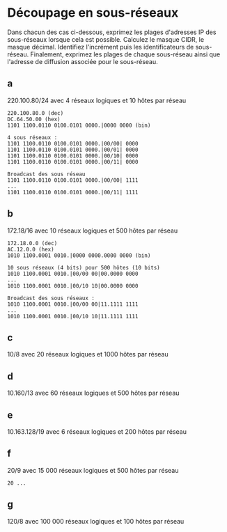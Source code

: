 # Découpage en sous-réseaux 
Dans chacun des cas ci-dessous, exprimez les plages d'adresses IP des sous-réseaux lorsque cela est possible. 
Calculez le masque CIDR, le masque décimal. Identifiez l'incrément puis les identificateurs de sous-réseau. Finalement, exprimez les plages de chaque sous-réseau ainsi que l'adresse de diffusion associée pour le sous-réseau. 
## a
220.100.80/24 avec 4 réseaux logiques et 10 hôtes par réseau 
````
220.100.80.0 (dec)
DC.64.50.00 (hex)
1101 1100.0110 0100.0101 0000.|0000 0000 (bin)

4 sous réseaux : 
1101 1100.0110 0100.0101 0000.|00/00| 0000
1101 1100.0110 0100.0101 0000.|00/01| 0000
1101 1100.0110 0100.0101 0000.|00/10| 0000
1101 1100.0110 0100.0101 0000.|00/11| 0000

Broadcast des sous réseau
1101 1100.0110 0100.0101 0000.|00/00| 1111
...
1101 1100.0110 0100.0101 0000.|00/11| 1111
````
## b 
172.18/16 avec 10 réseaux logiques et 500 hôtes par réseau
```
172.18.0.0 (dec)
AC.12.0.0 (hex)
1010 1100.0001 0010.|0000 0000.0000 0000 (bin)

10 sous réseaux (4 bits) pour 500 hôtes (10 bits)
1010 1100.0001 0010.|00/00 00|00.0000 0000
...
1010 1100.0001 0010.|00/10 10|00.0000 0000

Broadcast des sous réseaux :
1010 1100.0001 0010.|00/00 00|11.1111 1111
...
1010 1100.0001 0010.|00/10 10|11.1111 1111
```
## c 
10/8 avec 20 réseaux logiques et 1000 hôtes par réseau 
## d 
10.160/13 avec 60 réseaux logiques et 500 hôtes par réseau 
## e 
10.163.128/19 avec 6 réseaux logiques et 200 hôtes par réseau 
## f
20/9 avec 15 000 réseaux logiques et 500 hôtes par réseau
````
20 ...
````
## g 
120/8 avec 100 000 réseaux logiques et 100 hôtes par réseau
